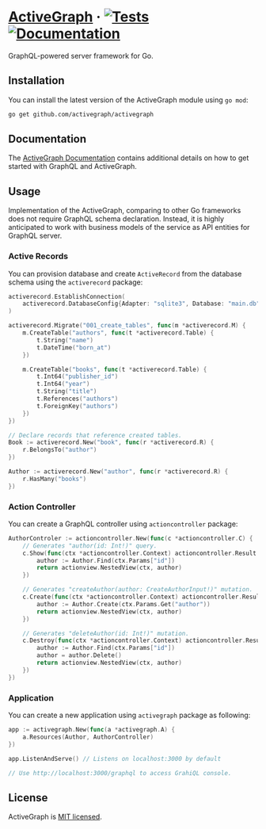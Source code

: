 # [ActiveGraph](https://activegraph.github.io) &middot; [![Tests][Tests]](https://github.com/activegraph/activegraph) [![Documentation][Documentation]](https://godoc.org/github.com/activegraph/activegraph)

GraphQL-powered server framework for Go.

## Installation

You can install the latest version of the ActiveGraph module using `go mod`:
```bash
go get github.com/activegraph/activegraph
```

## Documentation

The [ActiveGraph Documentation](https://activegraph.github.io) contains additional
details on how to get started with GraphQL and ActiveGraph.

## Usage

Implementation of the ActiveGraph, comparing to other Go frameworks does not require
GraphQL schema declaration. Instead, it is highly anticipated to work with
business models of the service as API entities for GraphQL server.

### Active Records

You can provision database and create `ActiveRecord` from the database schema using
the `activerecord` package:
```go
activerecord.EstablishConnection(
    activerecord.DatabaseConfig{Adapter: "sqlite3", Database: "main.db"},
)

activerecord.Migrate("001_create_tables", func(m *activerecord.M) {
    m.CreateTable("authors", func(t *activerecord.Table) {
        t.String("name")
        t.DateTime("born_at")
    })

    m.CreateTable("books", func(t *activerecord.Table) {
        t.Int64("publisher_id")
        t.Int64("year")
        t.String("title")
        t.References("authors")
        t.ForeignKey("authors")
    })
})

// Declare records that reference created tables.
Book := activerecord.New("book", func(r *activerecord.R) {
    r.BelongsTo("author")
})

Author := activerecord.New("author", func(r *activerecord.R) {
    r.HasMany("books")
})
```

### Action Controller

You can create a GraphQL controller using `actioncontroller` package:
```go
AuthorControler := actioncontroller.New(func(c *actioncontroller.C) {
    // Generates "author(id: Int!)" query.
    c.Show(func(ctx *actioncontroller.Context) actioncontroller.Result {
        author := Author.Find(ctx.Params["id"])
        return actionview.NestedView(ctx, author)
    })

    // Generates "createAuthor(author: CreateAuthorInput!)" mutation.
    c.Create(func(ctx *actioncontroller.Context) actioncontroller.Result {
        author := Author.Create(ctx.Params.Get("author"))
        return actionview.NestedView(ctx, author)
    })

    // Generates "deleteAuthor(id: Int!)" mutation.
    c.Destroy(func(ctx *actioncontroller.Context) actioncontroller.Result {
        author := Author.Find(ctx.Params["id"])
        author = author.Delete()
        return actionview.NestedView(ctx, author)
    })
})
```

### Application

You can create a new application using `activegraph` package as following:
```go
app := activegraph.New(func(a *activegraph.A) {
    a.Resources(Author, AuthorController)
})

app.ListenAndServe() // Listens on localhost:3000 by default

// Use http://localhost:3000/graphql to access GrahiQL console.
```

## License

ActiveGraph is [MIT licensed](LICENSE).

[Tests]: https://github.com/activegraph/activegraph/workflows/Tests/badge.svg
[Documentation]: https://godoc.org/github.com/activegraph/activegraph?status.svg

